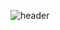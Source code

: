 ![header](https://capsule-render.vercel.app/api?type=waving&color=gradient&height=300&section=header&text=Gyeomii&fontSize=90)
